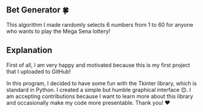 
## Bet Generator 🍀
This algorithm I made randomly selects 6 numbers from 1 to 60 for anyone who wants to play the Mega Sena lottery!

## Explanation

First of all, I am very happy and motivated because this is my first project that I uploaded to GitHub!

In this program, I decided to have some fun with the Tkinter library, which is standard in Python. I created a simple but humble graphical interface 😊. I am accepting contributions because I want to learn more about this library and occasionally make my code more presentable. Thank you! ❤
